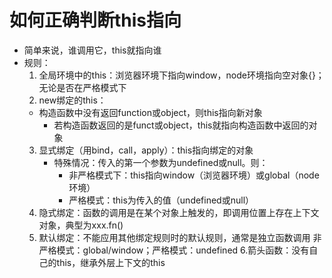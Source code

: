 # 如何正确判断this指向
* 简单来说，谁调用它，this就指向谁
* 规则：
  1. 全局环境中的this：浏览器环境下指向window，node环境指向空对象{}；无论是否在严格模式下
	1. new绑定的this：
    * 构造函数中没有返回function或object，则this指向新对象
		* 若构造函数返回的是funct或object，this就指向构造函数中返回的对象
	3. 显式绑定（用bind，call，apply）：this指向绑定的对象
		* 特殊情况：传入的第一个参数为undefined或null。则：
			* 非严格模式下：this指向window（浏览器环境）或global（node环境）
			* 严格模式：this为传入的值（undefined或null）
	4. 隐式绑定：函数的调用是在某个对象上触发的，即调用位置上存在上下文对象，典型为xxx.fn()
	5. 默认绑定：不能应用其他绑定规则时的默认规则，通常是独立函数调用
						非严格模式：global/window；严格模式：undefined
	6.箭头函数：没有自己的this，继承外层上下文的this